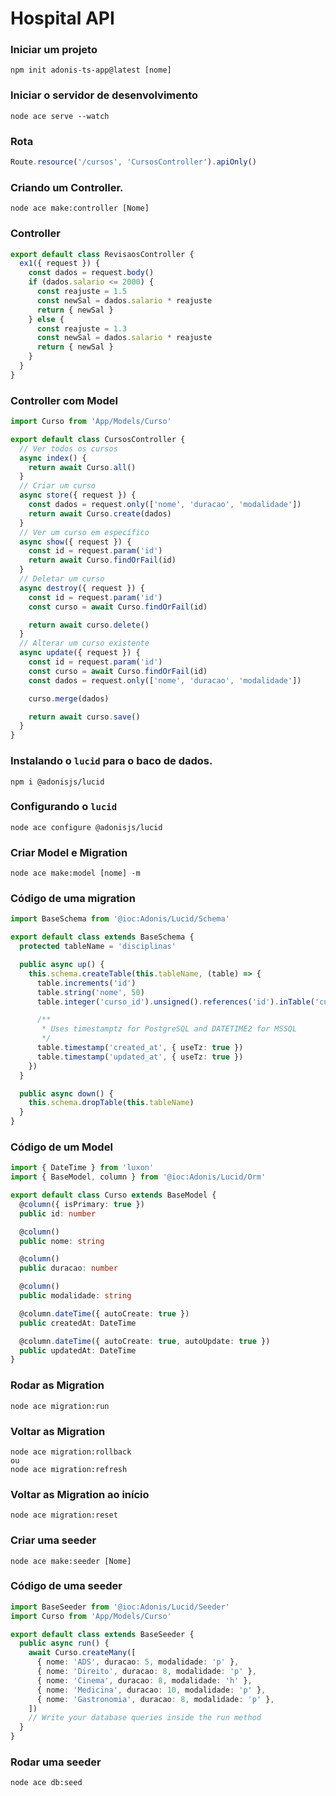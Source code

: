 # Hospital API

### Iniciar um projeto

    npm init adonis-ts-app@latest [nome]

### Iniciar o servidor de desenvolvimento

    node ace serve --watch

### Rota

```ts
Route.resource('/cursos', 'CursosController').apiOnly()
```

### Criando um Controller.

    node ace make:controller [Nome]

### Controller

```ts
export default class RevisaosController {
  ex1({ request }) {
    const dados = request.body()
    if (dados.salario <= 2000) {
      const reajuste = 1.5
      const newSal = dados.salario * reajuste
      return { newSal }
    } else {
      const reajuste = 1.3
      const newSal = dados.salario * reajuste
      return { newSal }
    }
  }
}
```

### Controller com Model

```ts
import Curso from 'App/Models/Curso'

export default class CursosController {
  // Ver todos os cursos
  async index() {
    return await Curso.all()
  }
  // Criar um curso
  async store({ request }) {
    const dados = request.only(['nome', 'duracao', 'modalidade'])
    return await Curso.create(dados)
  }
  // Ver um curso em específico
  async show({ request }) {
    const id = request.param('id')
    return await Curso.findOrFail(id)
  }
  // Deletar um curso
  async destroy({ request }) {
    const id = request.param('id')
    const curso = await Curso.findOrFail(id)

    return await curso.delete()
  }
  // Alterar um curso existente
  async update({ request }) {
    const id = request.param('id')
    const curso = await Curso.findOrFail(id)
    const dados = request.only(['nome', 'duracao', 'modalidade'])

    curso.merge(dados)

    return await curso.save()
  }
}
```

### Instalando o `lucid` para o baco de dados.

    npm i @adonisjs/lucid

### Configurando o `lucid`

    node ace configure @adonisjs/lucid

### Criar Model e Migration

    node ace make:model [nome] -m

### Código de uma migration

```ts
import BaseSchema from '@ioc:Adonis/Lucid/Schema'

export default class extends BaseSchema {
  protected tableName = 'disciplinas'

  public async up() {
    this.schema.createTable(this.tableName, (table) => {
      table.increments('id')
      table.string('nome', 50)
      table.integer('curso_id').unsigned().references('id').inTable('cursos').notNullable()

      /**
       * Uses timestamptz for PostgreSQL and DATETIME2 for MSSQL
       */
      table.timestamp('created_at', { useTz: true })
      table.timestamp('updated_at', { useTz: true })
    })
  }

  public async down() {
    this.schema.dropTable(this.tableName)
  }
}
```

### Código de um Model

```ts
import { DateTime } from 'luxon'
import { BaseModel, column } from '@ioc:Adonis/Lucid/Orm'

export default class Curso extends BaseModel {
  @column({ isPrimary: true })
  public id: number

  @column()
  public nome: string

  @column()
  public duracao: number

  @column()
  public modalidade: string

  @column.dateTime({ autoCreate: true })
  public createdAt: DateTime

  @column.dateTime({ autoCreate: true, autoUpdate: true })
  public updatedAt: DateTime
}
```

### Rodar as Migration

    node ace migration:run

### Voltar as Migration

    node ace migration:rollback
    ou
    node ace migration:refresh

### Voltar as Migration ao início

    node ace migration:reset

### Criar uma seeder

    node ace make:seeder [Nome]

### Código de uma seeder

```ts
import BaseSeeder from '@ioc:Adonis/Lucid/Seeder'
import Curso from 'App/Models/Curso'

export default class extends BaseSeeder {
  public async run() {
    await Curso.createMany([
      { nome: 'ADS', duracao: 5, modalidade: 'p' },
      { nome: 'Direito', duracao: 8, modalidade: 'p' },
      { nome: 'Cinema', duracao: 8, modalidade: 'h' },
      { nome: 'Medicina', duracao: 10, modalidade: 'p' },
      { nome: 'Gastronomia', duracao: 8, modalidade: 'p' },
    ])
    // Write your database queries inside the run method
  }
}
```

### Rodar uma seeder

    node ace db:seed
